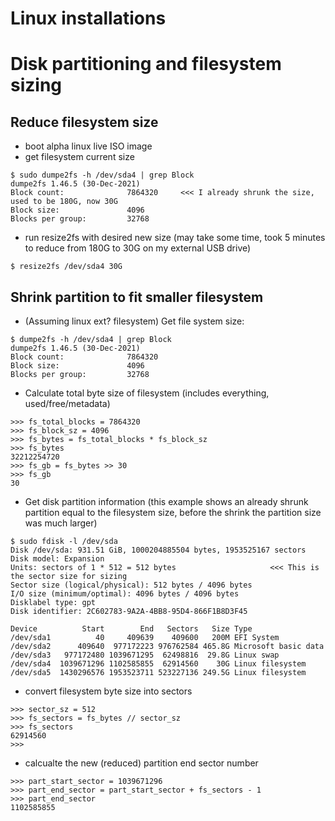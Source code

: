 # Linux installations

# Disk partitioning and filesystem sizing

## Reduce filesystem size
* boot alpha linux live ISO image
* get filesystem current size 
```
$ sudo dumpe2fs -h /dev/sda4 | grep Block
dumpe2fs 1.46.5 (30-Dec-2021)
Block count:              7864320     <<< I already shrunk the size, used to be 180G, now 30G
Block size:               4096
Blocks per group:         32768
```
* run resize2fs with desired new size (may take some time, took 5 minutes to reduce from 180G to 30G on my external USB drive)
```
$ resize2fs /dev/sda4 30G
```

## Shrink partition to fit smaller filesystem

* (Assuming linux ext? filesystem) Get file system size:
```shell
$ dumpe2fs -h /dev/sda4 | grep Block
dumpe2fs 1.46.5 (30-Dec-2021)
Block count:              7864320
Block size:               4096
Blocks per group:         32768
```
* Calculate total byte size of filesystem (includes everything, used/free/metadata)
```
>>> fs_total_blocks = 7864320
>>> fs_block_sz = 4096
>>> fs_bytes = fs_total_blocks * fs_block_sz
>>> fs_bytes
32212254720
>>> fs_gb = fs_bytes >> 30
>>> fs_gb
30
```
* Get disk partition information
(this example shows an already shrunk partition equal to the filesystem size,
before the shrink the partition size was much larger)
```
$ sudo fdisk -l /dev/sda
Disk /dev/sda: 931.51 GiB, 1000204885504 bytes, 1953525167 sectors
Disk model: Expansion       
Units: sectors of 1 * 512 = 512 bytes                     <<< This is the sector size for sizing
Sector size (logical/physical): 512 bytes / 4096 bytes
I/O size (minimum/optimal): 4096 bytes / 4096 bytes
Disklabel type: gpt
Disk identifier: 2C602783-9A2A-4BB8-95D4-866F1B8D3F45

Device          Start        End   Sectors   Size Type
/dev/sda1          40     409639    409600   200M EFI System
/dev/sda2      409640  977172223 976762584 465.8G Microsoft basic data
/dev/sda3   977172480 1039671295  62498816  29.8G Linux swap
/dev/sda4  1039671296 1102585855  62914560    30G Linux filesystem
/dev/sda5  1430296576 1953523711 523227136 249.5G Linux filesystem
```
* convert filesystem byte size into sectors
```
>>> sector_sz = 512
>>> fs_sectors = fs_bytes // sector_sz
>>> fs_sectors
62914560
>>> 
```
* calcualte the new (reduced) partition end sector number
```
>>> part_start_sector = 1039671296 
>>> part_end_sector = part_start_sector + fs_sectors - 1
>>> part_end_sector
1102585855
```
